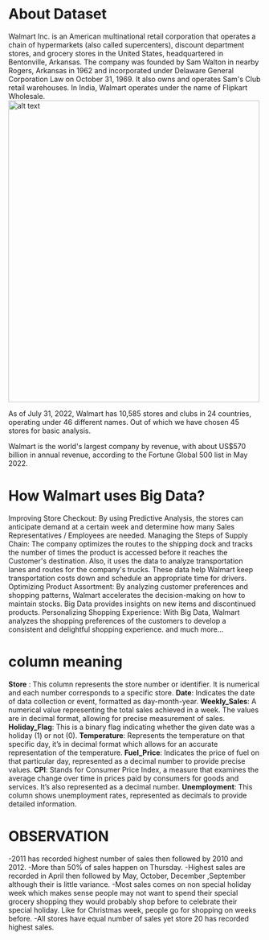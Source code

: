# About Dataset
Walmart Inc. is an American multinational retail corporation that operates a chain of hypermarkets (also called supercenters), discount department stores, and grocery stores in the United States, headquartered in Bentonville, Arkansas. The company was founded by Sam Walton in nearby Rogers, Arkansas in 1962 and incorporated under Delaware General Corporation Law on October 31, 1969. It also owns and operates Sam's Club retail warehouses. In India, Walmart operates under the name of Flipkart Wholesale.
<img src="C:\Users\ddshi\Documents\classes-lambton\Walmart_Sales_Prediction\Walmart-Widescreen.jpg.crdownload" alt="alt text" width="500" height="600">

As of July 31, 2022, Walmart has 10,585 stores and clubs in 24 countries, operating under 46 different names. Out of which we have chosen 45 stores for basic analysis.


Walmart is the world's largest company by revenue, with about US$570 billion in annual revenue, according to the Fortune Global 500 list in May 2022.


# How Walmart uses Big Data?
Improving Store Checkout: By using Predictive Analysis, the stores can anticipate demand at a certain week and determine how many Sales Representatives / Employees are needed.
Managing the Steps of Supply Chain: The company optimizes the routes to the shipping dock and tracks the number of times the product is accessed before it reaches the Customer's destination. Also, it uses the data to analyze transportation lanes and routes for the company's trucks. These data help Walmart keep transportation costs down and schedule an appropriate time for drivers.
Optimizing Product Assortment: By analyzing customer preferences and shopping patterns, Walmart accelerates the decision-making on how to maintain stocks. Big Data provides insights on new items and discontinued products.
Personalizing Shopping Experience: With Big Data, Walmart analyzes the shopping preferences of the customers to develop a consistent and delightful shopping experience.
and much more…

# column meaning
**Store** : This column represents the store number or identifier. It is numerical and each number corresponds to a specific store.
**Date**: Indicates the date of data collection or event, formatted as day-month-year.
**Weekly_Sales**: A numerical value representing the total sales achieved in a week. The values are in decimal format, allowing for precise measurement of sales.
**Holiday_Flag**: This is a binary flag indicating whether the given date was a holiday (1) or not (0).
**Temperature**: Represents the temperature on that specific day, it’s in decimal format which allows for an accurate representation of the temperature.
**Fuel_Price**: Indicates the price of fuel on that particular day, represented as a decimal number to provide precise values.
**CPI**: Stands for Consumer Price Index, a measure that examines the average change over time in prices paid by consumers for goods and services. It’s also represented as a decimal number.
**Unemployment**: This column shows unemployment rates, represented as decimals to provide detailed information.

 # OBSERVATION
-2011 has recorded highest number of sales then followed by 2010 and 2012.
-More than 50% of sales happen on Thursday.
-Highest sales are recorded in April then followed by May, October, December ,September although their is little variance.
-Most sales comes on non special holiday week which makes sense people may not want to spend their special grocery shopping they would probably shop before to celebrate their special holiday. Like for Christmas week, people go for shopping on weeks before.
-All stores have equal number of sales yet store 20 has recorded highest sales.



